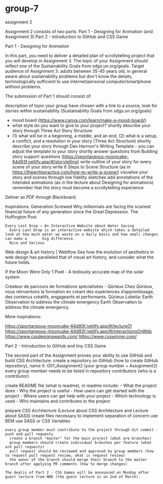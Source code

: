 # group-7
assignment 2


Assignment 2 consists of two parts:
Part 1 - Designing for Animation (and Assignment 3)
Part 2 - Introduction to GitHub and CSS Game

Part 1 - Designing for Animation


In this part, you need to deliver a detailed plan of scrollytelling project that you will develop in Assignment 3.
The topic of your Assignment should reflect one of the Sustainability Goals from sdgs.un.org/goals.
Target audience of Assignment 3: 
adults between 35-45 years old, in general aware about sustainability problems but don't know the details, technologically sufficient to use internet/personal computer/smartphone without problems.


The submission of Part 1 should consist of:

description of topic your group have chosen with a link to a source, look for stories within sustainability (Sustainability Goals from sdgs.un.org/goals)
  - mood board (https://www.canva.com/learn/make-a-mood-board/) 
 - what style do you want to give to your project?
  shortly describe your story through Three Act Story Structure 
  - (1) what will be in a beginning, a middle, and an end, (2) what is a setup, a conflict, and a resolution in your story (Three Act Structure)
  shortly describe your story through Dan Harmon's Writing Template - you can adjust the template to your story
  shortly answer questions from Building story support questions (https://spontaneous-mooncake-64d93f.netlify.app/#/storytelling)
  write outline of your story
  for every scene of your story write 6 Steps to Scene Structure (as in https://thewritepractice.com/how-to-write-a-scene/)
  visualise your story and scenes through low fidelity sketches
  add annotations of the intended animations (as in the lecture about Designing for animations)
  remember that the story must become a scrollytelling experience
  
  
  Deliver as PDF through Blackboard.
  
  
  Inspirations:
    Generation Screwed
     Why millennials are facing the scariest financial future of any generation since the Great Depression.
     The Huffington Post

    Every Last Drop – An Interactive Website about Water Saving
      Every Last Drop is an interactive website which takes a detailed look at how much water we waste on a daily basis and how small changes can make a       big difference.
      Nice and Serious

   Web design & art history | Webflow
      See how the evolution of aesthetics in web design has paralleled that of visual art history, and consider what the future holds.
       
If the Moon Were Only 1 Pixel - A tediously accurate map of the solar system

Créateur de parcours de formations spécialisées - Qürieux
Chez Qürieux, nous réinventons la formation en créant des expériences d’apprentissage, des contenus créatifs, engageants et performants.
Qürieux
Lobelia: Earth Observation to address the climate emergency
Earth Observation to address the climate emergency.

More inspirations:

https://spontaneous-mooncake-64d93f.netlify.app/#/lecture01
https://spontaneous-mooncake-64d93f.netlify.app/#/interactionsOnWeb
https://www.cssdesignawards.com/
https://www.csswinner.com/


Part 2 - Introduction to GitHub and tiny CSS Game


The second part of the Assignment proves your ability to use GitHub and build CSS Architecture.
create a repository on GitHub (how to create GitHub repository), name it: G01_Assignment2 (your group number + Assignment2)
every group member needs to be listed in repository contributors (who is a contributor)

  create README file (what is readme), in readme include:
      - What the project does
      - Why the project is useful
      - How users can get started with the project
      - Where users can get help with your project
      - Which technology is used
      - Who maintains and contributes to the project

   prepare CSS Architecture (Lecture about CSS Architecture and Lecture about SASS)
      create files necessary to implement separation of concern
      use BEM
      use SASS or CSS Variables

    
    every group member must contribute to the project through Git commit - push and pull requests
      create a branch "master" for the main project (what are branches)
      group members should create individual branches per feature (what are pull requests)
      pull request should be reviewed and approved by group members (how to request pull request review, what is request review)
      the owner of the branch should merge their branch to the master branch after applying PR comments (how to merge changes)
      
    The dealis of Part 2 - CSS Games will be announced on Monday after guest lecture from NRK (the guest lecture is on 2nd of March).

